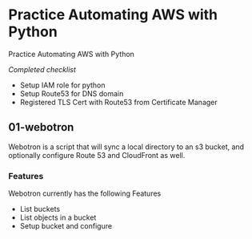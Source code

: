 # Practice Automating AWS with Python
Practice Automating AWS with Python

*Completed checklist*
* Setup IAM role for python
* Setup Route53 for DNS domain
* Registered TLS Cert with Route53 from Certificate Manager

## 01-webotron

Webotron is a script that will sync a local directory
to an s3 bucket, and optionally configure Route 53 and
CloudFront as well.

### Features

Webotron currently has the following Features

- List buckets
- List objects in a bucket
- Setup bucket and configure
